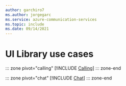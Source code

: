 ```yaml
---
author: garchiro7
ms.author: jorgegarc
ms.service: azure-communication-services
ms.topic: include
ms.date: 09/14/2021
---
```


# UI Library use cases

::: zone pivot="calling"
[!INCLUDE [Calling](/mobile-calling-use-cases.md)]
::: zone-end

::: zone pivot="chat"
[!INCLUDE [Chat](/mobile-chat-use-cases.md)]
::: zone-end

